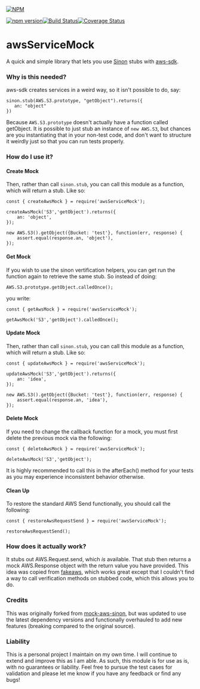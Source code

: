 [![NPM](https://nodei.co/npm/aws-service-mock-sinon.png?downloads=true&downloadRank=true&stars=true)](https://nodei.co/npm/aws-service-mock-sinon/)

[![npm version](https://badge.fury.io/js/aws-service-mock-sinon.svg)](https://badge.fury.io/js/aws-service-mock-sinon)[![Build Status](https://travis-ci.org/ChristopherJamesJordan/aws-service-mock-sinon.svg?branch=master)](https://travis-ci.org/ChristopherJamesJordan/aws-service-mock-sinon)[![Coverage Status](https://coveralls.io/repos/github/ChristopherJamesJordan/aws-service-mock-sinon/badge.svg?branch=master)](https://coveralls.io/github/ChristopherJamesJordan/aws-service-mock-sinon?branch=master)

# awsServiceMock

A quick and simple library that lets you use [Sinon](http://sinonjs.org) stubs with [aws-sdk](https://aws.amazon.com/sdk-for-node-js/).

### Why is this needed?

aws-sdk creates services in a weird way, so it isn't possible to do, say:

    sinon.stub(AWS.S3.prototype, "getObject").returns({
       an: "object"
    })

Because `AWS.S3.prototype` doesn't actually have a function called getObject. It is possible
to just stub an instance of `new AWS.S3`, but chances are you instantiating that in your non-test
code, and don't want to structure it weirdly just so that you can run tests properly.

### How do I use it?

#### Create Mock

Then, rather than call `sinon.stub`, you can call this module as a function, which will return a stub. Like so:

    const { createAwsMock } = require('awsServiceMock');

    createAwsMock('S3','getObject').returns({
        an: 'object',
    });

    new AWS.S3().getObject({Bucket: 'test'}, function(err, response) {
        assert.equal(response.an, 'object'),
    });

#### Get Mock

If you wish to use the sinon vertification helpers, you can get run the function again to retrieve the same
stub. So instead of doing:

    AWS.S3.prototype.getObject.calledOnce();

you write:

    const { getAwsMock } = require('awsServiceMock');

    getAwsMock('S3','getObject').calledOnce();

#### Update Mock

Then, rather than call `sinon.stub`, you can call this module as a function, which will return a stub. Like so:

    const { updateAwsMock } = require('awsServiceMock');

    updateAwsMock('S3','getObject').returns({
        an: 'idea',
    });

    new AWS.S3().getObject({Bucket: 'test'}, function(err, response) {
        assert.equal(response.an, 'idea'),
    });

#### Delete Mock

If you need to change the callback function for a mock, you must first delete the previous mock via the following:

    const { deleteAwsMock } = require('awsServiceMock');

    deleteAwsMock('S3','getObject');

It is highly recommended to call this in the afterEach() method for your tests as you may experience inconsistent
behavior otherwise.

#### Clean Up

To restore the standard AWS Send functionally, you should call the following:

    const { restoreAwsRequestSend } = require('awsServiceMock');

    restoreAwsRequestSend();

### How does it actually work?

It stubs out AWS.Request.send, which *is* available. That stub then returns a mock AWS.Response object with the return value you have provided. This idea was copied from [fakeaws](https://github.com/k-kinzal/fakemock), which works great except that I couldn't find a way to call verification methods on stubbed code, which this allows you to do.

### Credits

This was originally forked from [mock-aws-sinon](https://github.com/gdnmobilelab/mock-aws-sinon), but was updated to use the latest dependency versions and functionally overhauled to add new features (breaking compared to the original source).

### Liability

This is a personal project I maintain on my own time. I will continue to extend and improve this as I am able. As such, this module is for use as is, with no guarantees or liability. Feel free to pursue the test cases for validation and please let me know if you have any feedback or find any bugs!
